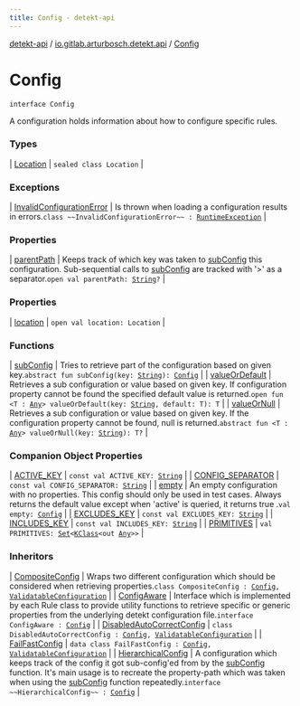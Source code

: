 ```yaml
---
title: Config - detekt-api
---
```


[detekt-api](../../index.html) / [io.gitlab.arturbosch.detekt.api](../index.html) / [Config](./index.html)

# Config

`interface Config`

A configuration holds information about how to configure specific rules.

### Types

| [Location](-location/index.html) | `sealed class Location` |

### Exceptions

| [InvalidConfigurationError](-invalid-configuration-error/index.html) | Is thrown when loading a configuration results in errors.`class ~~InvalidConfigurationError~~ : `[`RuntimeException`](https://kotlinlang.org/api/latest/jvm/stdlib/kotlin/-runtime-exception/index.html) |

### Properties

| [parentPath](parent-path.html) | Keeps track of which key was taken to [subConfig](sub-config.html) this configuration. Sub-sequential calls to [subConfig](sub-config.html) are tracked with '&gt;' as a separator.`open val parentPath: `[`String`](https://kotlinlang.org/api/latest/jvm/stdlib/kotlin/-string/index.html)`?` |

### Properties

| [location](location.html) | `open val location: Location` |

### Functions

| [subConfig](sub-config.html) | Tries to retrieve part of the configuration based on given key.`abstract fun subConfig(key: `[`String`](https://kotlinlang.org/api/latest/jvm/stdlib/kotlin/-string/index.html)`): `[`Config`](./index.html) |
| [valueOrDefault](value-or-default.html) | Retrieves a sub configuration or value based on given key. If configuration property cannot be found the specified default value is returned.`open fun <T : `[`Any`](https://kotlinlang.org/api/latest/jvm/stdlib/kotlin/-any/index.html)`> valueOrDefault(key: `[`String`](https://kotlinlang.org/api/latest/jvm/stdlib/kotlin/-string/index.html)`, default: T): T` |
| [valueOrNull](value-or-null.html) | Retrieves a sub configuration or value based on given key. If the configuration property cannot be found, null is returned.`abstract fun <T : `[`Any`](https://kotlinlang.org/api/latest/jvm/stdlib/kotlin/-any/index.html)`> valueOrNull(key: `[`String`](https://kotlinlang.org/api/latest/jvm/stdlib/kotlin/-string/index.html)`): T?` |

### Companion Object Properties

| [ACTIVE_KEY](-a-c-t-i-v-e_-k-e-y.html) | `const val ACTIVE_KEY: `[`String`](https://kotlinlang.org/api/latest/jvm/stdlib/kotlin/-string/index.html) |
| [CONFIG_SEPARATOR](-c-o-n-f-i-g_-s-e-p-a-r-a-t-o-r.html) | `const val CONFIG_SEPARATOR: `[`String`](https://kotlinlang.org/api/latest/jvm/stdlib/kotlin/-string/index.html) |
| [empty](empty.html) | An empty configuration with no properties. This config should only be used in test cases. Always returns the default value except when 'active' is queried, it returns true .`val empty: `[`Config`](./index.html) |
| [EXCLUDES_KEY](-e-x-c-l-u-d-e-s_-k-e-y.html) | `const val EXCLUDES_KEY: `[`String`](https://kotlinlang.org/api/latest/jvm/stdlib/kotlin/-string/index.html) |
| [INCLUDES_KEY](-i-n-c-l-u-d-e-s_-k-e-y.html) | `const val INCLUDES_KEY: `[`String`](https://kotlinlang.org/api/latest/jvm/stdlib/kotlin/-string/index.html) |
| [PRIMITIVES](-p-r-i-m-i-t-i-v-e-s.html) | `val PRIMITIVES: `[`Set`](https://kotlinlang.org/api/latest/jvm/stdlib/kotlin.collections/-set/index.html)`<`[`KClass`](https://kotlinlang.org/api/latest/jvm/stdlib/kotlin.reflect/-k-class/index.html)`<out `[`Any`](https://kotlinlang.org/api/latest/jvm/stdlib/kotlin/-any/index.html)`>>` |

### Inheritors

| [CompositeConfig](../../io.gitlab.arturbosch.detekt.api.internal/-composite-config/index.html) | Wraps two different configuration which should be considered when retrieving properties.`class CompositeConfig : `[`Config`](./index.html)`, `[`ValidatableConfiguration`](../../io.gitlab.arturbosch.detekt.api.internal/-validatable-configuration/index.html) |
| [ConfigAware](../-config-aware/index.html) | Interface which is implemented by each Rule class to provide utility functions to retrieve specific or generic properties from the underlying detekt configuration file.`interface ConfigAware : `[`Config`](./index.html) |
| [DisabledAutoCorrectConfig](../../io.gitlab.arturbosch.detekt.api.internal/-disabled-auto-correct-config/index.html) | `class DisabledAutoCorrectConfig : `[`Config`](./index.html)`, `[`ValidatableConfiguration`](../../io.gitlab.arturbosch.detekt.api.internal/-validatable-configuration/index.html) |
| [FailFastConfig](../../io.gitlab.arturbosch.detekt.api.internal/-fail-fast-config/index.html) | `data class FailFastConfig : `[`Config`](./index.html)`, `[`ValidatableConfiguration`](../../io.gitlab.arturbosch.detekt.api.internal/-validatable-configuration/index.html) |
| [HierarchicalConfig](../-hierarchical-config/index.html) | A configuration which keeps track of the config it got sub-config'ed from by the [subConfig](sub-config.html) function. It's main usage is to recreate the property-path which was taken when using the [subConfig](sub-config.html) function repeatedly.`interface ~~HierarchicalConfig~~ : `[`Config`](./index.html) |

